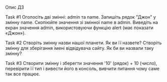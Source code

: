 Опис ДЗ 

Task #1
Оголосіть дві змінні: admin та name.
Запишіть рядок "Джон" у змінну name.
Скопіюйте значення зі змінної name в admin.
Виведіть на екран значення admin, використовуючи функцію alert (має показати «Джон»).

Task #2
Створіть змінну назви нашої планети. Як ви її назвете?
Створіть змінну для зберігання імені відвідувача сайту. Як би ви назвали таку змінну?

Task #3
Створити змінну і зберегти значення '10' (рядок) + 10 (число), перевірити її тип і вивести його в консоль, вивчити питання чому саме так все працює.